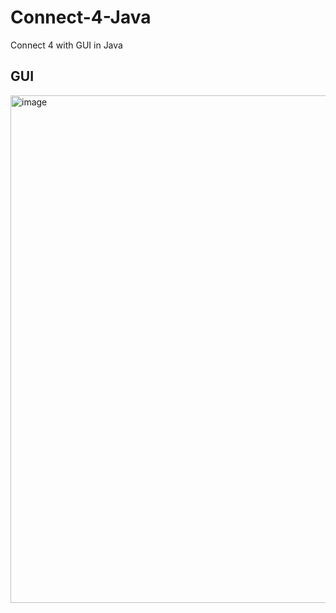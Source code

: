 # Connect-4-Java
Connect 4 with GUI in Java

## GUI
<img width="812" alt="image" src="https://user-images.githubusercontent.com/88189594/199424243-38822024-5d61-4012-8f5a-1694b385ea59.png">
